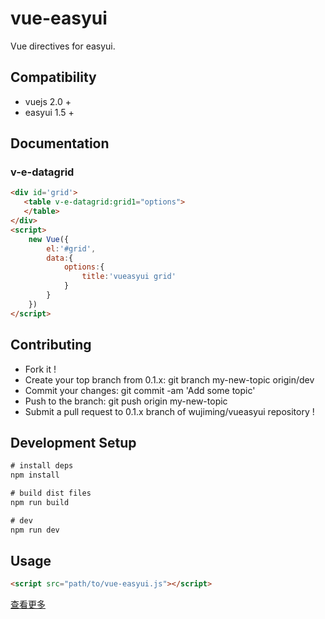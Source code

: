 # vue-easyui

Vue directives for easyui.

## Compatibility
* vuejs 2.0 +
* easyui 1.5 +

## Documentation


### v-e-datagrid
```html
<div id='grid'>
   <table v-e-datagrid:grid1="options">
   </table>
</div>   
<script>
    new Vue({
        el:'#grid',
        data:{
            options:{
                title:'vueasyui grid'
            }
        }
    })
</script>
```

## Contributing
* Fork it !
* Create your top branch from 0.1.x: git branch my-new-topic origin/dev
* Commit your changes: git commit -am 'Add some topic'
* Push to the branch: git push origin my-new-topic
* Submit a pull request to 0.1.x branch of wujiming/vueasyui repository !

## Development Setup
```javascript
# install deps
npm install

# build dist files
npm run build

# dev
npm run dev
```


## Usage
```html
<script src="path/to/vue-easyui.js"></script>
```

 [查看更多](https://wujiming.github.io/vueasyui/)